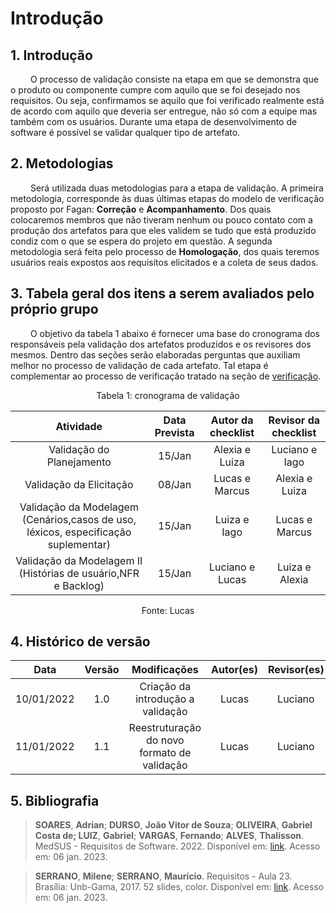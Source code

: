 # Introdução

## 1. Introdução

&emsp;&emsp; O processo de validação consiste na etapa em que se demonstra que o produto ou componente cumpre com aquilo que se foi desejado nos requisitos. Ou seja, confirmamos se aquilo que foi verificado realmente está de acordo com aquilo que deveria ser entregue, não só com a equipe mas também com os usuários. Durante uma etapa de desenvolvimento de software é possível se validar qualquer tipo de artefato.

## 2. Metodologias

&emsp;&emsp; Será utilizada duas metodologias para a etapa de validação. A primeira metodologia, corresponde às duas últimas etapas do modelo de verificação proposto por Fagan: **Correção** e **Acompanhamento**. Dos quais colocaremos membros que não tiveram nenhum ou pouco contato com a produção dos artefatos para que eles validem se tudo que está produzido condiz com o que se espera do projeto em questão. A segunda metodologia será feita pelo processo de **Homologação**, dos quais teremos usuários reais expostos aos requisitos elicitados e a coleta de seus dados.

## 3. Tabela geral dos itens a serem avaliados pelo próprio grupo

&emsp;&emsp; O objetivo da tabela 1 abaixo é fornecer uma base do cronograma dos responsáveis pela validação dos artefatos produzidos  e os revisores dos mesmos. Dentro das seções serão elaboradas perguntas que auxiliam melhor no processo de validação de cada artefato. Tal etapa é complementar ao processo de verificação tratado na seção de [verificação](../Verificacao%20II/1.introducao.md).

<figcaption align="center">Tabela 1: cronograma de validação</figcaption>

|                                     Atividade                                      | Data Prevista | Autor da checklist | Revisor da checklist |
| :--------------------------------------------------------------------------------: | :-----------: | :----------------: | :------------------: |
|                             Validação do Planejamento                              |    15/Jan     |   Alexia e Luiza   |    Luciano e Iago    |
|                              Validação da Elicitação                               |    08/Jan     |   Lucas e Marcus   |    Alexia e Luiza    |
| Validação da Modelagem (Cenários,casos de uso, léxicos, especificação suplementar) |    15/Jan     |    Luiza e Iago    |    Lucas e Marcus    |
|           Validação da Modelagem II (Histórias de usuário,NFR e Backlog)           |    15/Jan     |  Luciano e Lucas   |    Luiza e Alexia    |



<figcaption align="center">Fonte: Lucas</figcaption>


## 4. Histórico de versão

<center>

|    Data    | Versão |           Modificações            | Autor(es) | Revisor(es) |
| :--------: | :----: | :-------------------------------: | :-------: | :---------: |
| 10/01/2022 |  1.0   | Criação da introdução a validação |   Lucas   |   Luciano   |
| 11/01/2022 |  1.1   | Reestruturação do novo formato de validação |   Lucas   |   Luciano   |

</center>


## 5. Bibliografia

>**SOARES**, **Adrian**; **DURSO**, **João Vitor de Souza**; **OLIVEIRA**, **Gabriel Costa de; LUIZ**, **Gabriel**; **VARGAS**, **Fernando**; **ALVES**, **Thalisson**. MedSUS - Requisitos de Software. 2022. Disponível em: [link](https://requisitos-de-software.github.io/2021.2-MedSUS/). Acesso em: 06 jan. 2023.

>**SERRANO**, **Milene**; **SERRANO**, **Maurício**. Requisitos - Aula 23. Brasília: Unb-Gama, 2017. 52 slides, color. Disponível em: [link](https://aprender3.unb.br/pluginfile.php/2124537/mod_resource/content/2/Requisitos%20-%20Aula%20023.pdf). Acesso em: 06 jan. 2023.
